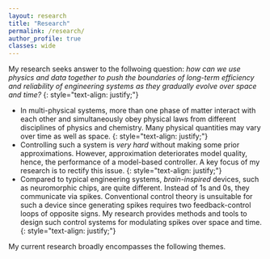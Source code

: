 ```yaml
---
layout: research
title: "Research"
permalink: /research/
author_profile: true
classes: wide
---
```


My research seeks answer to the follwoing question:
_how can we use physics and data together to push the boundaries of long-term efficiency and reliability of engineering systems as they gradually evolve over space and time?_
{: style="text-align: justify;"}

- In multi-physical systems, more than one phase of matter interact with each other and simultaneously obey physical laws from different disciplines of physics and chemistry. Many physical quantities may vary over time as well as space.
  {: style="text-align: justify;"}
- Controlling such a system is _very hard_ without making some prior approximations. However, approximation deteriorates model quality, hence, the performance of a model-based controller. A key focus of my research is to rectify this issue.
  {: style="text-align: justify;"}
- Compared to typical engineering systems, _brain-inspired_ devices, such as neuromorphic chips, are quite different. Instead of 1s and 0s, they communicate via spikes. Conventional control theory is unsuitable for such a device since generating spikes requires two feedback-control loops of opposite signs. My research provides methods and tools to design such control systems for modulating spikes over space and time.
  {: style="text-align: justify;"}

My current research broadly encompasses the following themes.

<!-- {% include base_path %}

{% assign ordered_pages = site.research | sort: "order_number" %}

{% if ordered_pages %}
  {% for post in ordered_pages %}
    {% include archive-single.html type="grid" %}
  {% endfor %}
{% else %}
  <p>No research pages found.</p>
{% endif %} -->
